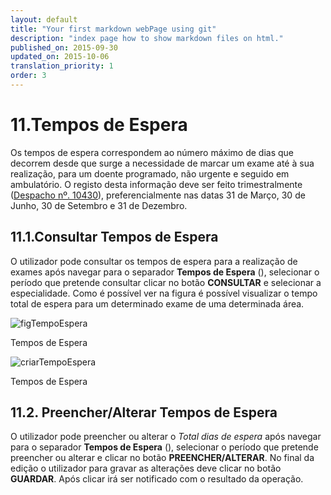 ```yaml
---
layout: default
title: "Your first markdown webPage using git"
description: "index page how to show markdown files on html."
published_on: 2015-09-30
updated_on: 2015-10-06
translation_priority: 1
order: 3
---
```

<p id="tempos-de-espera"></p>

# 11.Tempos de Espera

Os tempos de espera correspondem ao número máximo de dias que decorrem desde que surge a necessidade de marcar um exame até à sua realização, para um doente programado, não urgente e seguido em ambulatório.
O registo desta informação deve ser feito trimestralmente ([Despacho nº. 10430](http://www.sg.min-saude.pt/NR/rdonlyres/4D921E90-4382-4E9E-B682-3FE85F261D87/27261/3387133871.pdf)), preferencialmente nas datas 31 de Março, 30 de Junho, 30 de Setembro e 31 de Dezembro.


<p id="consultarTeRealizacaoExame"></p>

## 11.1.Consultar Tempos de Espera

O utilizador pode consultar os tempos de espera para a realização de exames após navegar para o separador **Tempos de Espera** ([](#figTempoEspera)), 
selecionar o período que pretende consultar clicar no botão **CONSULTAR** e selecionar a especialidade. Como é possível ver na figura [](#criarTempoEspera) é possível visualizar o tempo total de espera para um determinado exame de uma determinada área.

![figTempoEspera](img/pages/cap11/11_0_1.jpg)

<p class="caption" id="figTempoEspera"> Tempos de Espera</p>

![criarTempoEspera](img/pages/cap11/11_1_1.jpg)

<p class="caption" id="criarTempoEspera"> Tempos de Espera</p>


<p id="alterarTeRealizacaoExames"></p>

## 11.2. Preencher/Alterar Tempos de Espera
O utilizador pode preencher ou alterar o *Total dias de espera* após navegar para o separador **Tempos de Espera**  ([](#figTempoEspera)), selecionar o período que pretende preencher ou alterar e clicar no botão **PREENCHER/ALTERAR**.
No final da edição o utilizador para gravar as alterações deve clicar no botão **GUARDAR**. Após clicar irá ser notificado com o resultado da operação.

